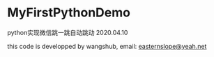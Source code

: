 # MyFirstPythonDemo
python实现微信跳一跳自动跳动 2020.04.10

this code is developped by wangshub, email:  easternslope@yeah.net
